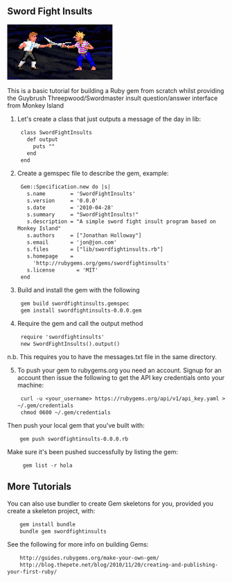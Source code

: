 Sword Fight Insults
-------------------

![Swordfight Screenshot](https://raw.githubusercontent.com/jph98/swordfightinsults/master/swordfight.png)


This is a basic tutorial for building a Ruby gem from scratch whilst providing the Guybrush Threepwood/Swordmaster insult question/answer interface from Monkey Island

1. Let's create a class that just outputs a message of the day in lib:

        class SwordFightInsults
          def output
            puts ""
          end
        end
    
2. Create a gemspec file to describe the gem, example:

        Gem::Specification.new do |s|
          s.name        = 'SwordFightInsults'
          s.version     = '0.0.0'
          s.date        = '2010-04-28'
          s.summary     = "SwordFightInsults!"
          s.description = "A simple sword fight insult program based on Monkey Island"
          s.authors     = ["Jonathan Holloway"]
          s.email       = 'jon@jon.com'
          s.files       = ["lib/swordfightinsults.rb"]
          s.homepage    =
            'http://rubygems.org/gems/swordfightinsults'
          s.license       = 'MIT'
        end
    
3. Build and install the gem with the following

        gem build swordfightinsults.gemspec
        gem install swordfightinsults-0.0.0.gem
    
4. Require the gem and call the output method

        require 'swordfightinsults'
        new SwordFightInsults().output()
  
n.b. This requires you to have the messages.txt file in the same directory.

5. To push your gem to rubygems.org you need an account.  Signup for an account then issue the following to get the API key credentials onto your machine:

        curl -u <your_username> https://rubygems.org/api/v1/api_key.yaml > ~/.gem/credentials
        chmod 0600 ~/.gem/credentials

Then push your local gem that you've built with:

        gem push swordfightinsults-0.0.0.rb

Make sure it's been pushed successfully by listing the gem:

         gem list -r hola
        
More Tutorials
--------------

You can also use bundler to create Gem skeletons for you, provided you create a skeleton project, with:

        gem install bundle
        bundle gem swordfightinsults

See the following for more info on building Gems:

        http://guides.rubygems.org/make-your-own-gem/
        http://blog.thepete.net/blog/2010/11/20/creating-and-publishing-your-first-ruby/
        
